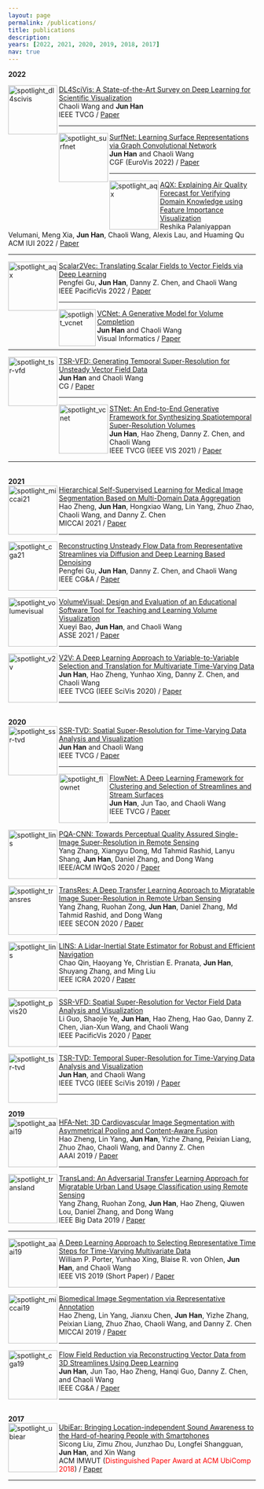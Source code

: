 ```yaml
---
layout: page
permalink: /publications/
title: publications
description: 
years: [2022, 2021, 2020, 2019, 2018, 2017]
nav: true
---
```

<div class="publications">
  
<b> 2022 </b> 

	
	
<div class="img"><img class="img_responsive" src="http://stevenhan1991.github.io/assets/img/publications/DL4SciVis.jpg" style="border:1px solid black width:200px;height:100px;" alt="spotlight_dl4scivis" align="left">
</div>
  <div class="text">
    <div class="title"><a name="DL4SciVis" href="http://stevenhan1991.github.io/assets/pdf/DL4SciVis.pdf">DL4SciVis: A State-of-the-Art Survey on Deep Learning for Scientific Visualization</a>
    </div> 
    <div class="authors">
	    <span class="author">Chaoli Wang and</span>
	    <span class="author"><b>Jun Han</b></span>
    </div>
    <div>
                  <span class="venue">IEEE TVCG</span> /
                  <span class="tag"><a href="http://stevenhan1991.github.io/assets/pdf/DL4SciVis.pdf">Paper</a></span>
    </div>
  </div>
	

<hr>
	
<div class="img"><img class="img_responsive" src="http://stevenhan1991.github.io/assets/img/publications/SurfNet.jpg" style="border:1px solid black width:200px;height:100px;" alt="spotlight_surfnet" align="left">
</div>
  <div class="text">
    <div class="title"><a name="SurfNet" href="http://stevenhan1991.github.io/assets/pdf/SurfNet.pdf">SurfNet: Learning Surface Representations via Graph Convolutional Network</a>
    </div> 
    <div class="authors">
	    <span class="author"><b>Jun Han</b></span>
	    <span class="author">and Chaoli Wang</span>
    </div>
    <div>
                  <span class="venue">CGF (EuroVis 2022)</span> /
                  <span class="tag"><a href="http://stevenhan1991.github.io/assets/pdf/SurfNet.pdf">Paper</a></span>
    </div>
  </div>
	

<hr>
	
	
<div class="img"><img class="img_responsive" src="http://stevenhan1991.github.io/assets/img/publications/AQX.jpg" style="border:1px solid black width:200px;height:100px;" alt="spotlight_aqx" align="left">
	</div>
  <div class="text">
    <div class="title"><a name="aqx" href="http://stevenhan1991.github.io/assets/pdf/iui22-aqx.pdf">AQX: Explaining Air Quality Forecast for Verifying Domain Knowledge using Feature Importance Visualization</a></div> 
    <div class="authors">
	    <span class="author">Reshika Palaniyappan Velumani</span>,
	    <span class="author">Meng Xia</span>,
	    <span class="author"><b>Jun Han</b></span>,
	    <span class="author">Chaoli Wang</span>,
	    <span class="author">Alexis Lau</span>,
	    <span class="author">and Huaming Qu</span>
    </div>
	  <div>
                  <span class="venue">ACM IUI 2022</span> /
                  <span class="tag"><a href="http://stevenhan1991.github.io/assets/pdf/iui22-aqx.pdf">Paper</a></span>
	  </div>
  </div>	  
	
<hr>	
	
<div class="img"><img class="img_responsive" src="http://stevenhan1991.github.io/assets/img/publications/s2v.jpg" style="border:1px solid black width:200px;height:100px;" alt="spotlight_aqx" align="left">
	</div>
  <div class="text">
    <div class="title"><a name="aqx" href="http://stevenhan1991.github.io/assets/pdf/pvis22-s2v.pdf">Scalar2Vec: Translating Scalar Fields to Vector Fields via Deep Learning</a></div> 
    <div class="authors">
	    <span class="author">Pengfei Gu</span>,
	    <span class="author"><b>Jun Han</b></span>,
	    <span class="author">Danny Z. Chen</span>,
	    <span class="author">and Chaoli Wang</span>
    </div>
	  <div>
                  <span class="venue">IEEE PacificVis 2022</span> /
                  <span class="tag"><a href="http://stevenhan1991.github.io/assets/pdf/pvis22-s2v.pdf">Paper</a></span>
	  </div>
  </div>	  
	
<hr>
	
<div class="img"><img class="img_responsive" src="http://stevenhan1991.github.io/assets/img/publications/VCNet.jpg" style="border:1px solid black width:200px;height:75px;" alt="spotlight_vcnet" align="left">
	</div>
  <div class="text">
    <div class="title"><a name="vcnet" href="http://stevenhan1991.github.io/assets/pdf/VCNet.pdf">VCNet: A Generative Model for Volume Completion</a></div> 
    <div class="authors">
	    <span class="author"><b>Jun Han</b></span>
	    <span class="author">and Chaoli Wang</span>
    </div>
	  <div>
                  <span class="venue">Visual Informatics</span> /
                  <span class="tag"><a href="http://stevenhan1991.github.io/assets/pdf/VCNet.pdf">Paper</a></span>
	  </div>
  </div>
<hr>

	
<div class="img"><img class="img_responsive" src="http://stevenhan1991.github.io/assets/img/publications/TSR-VFD.jpg" style="border:1px solid black width:200px;height:100px;" alt="spotlight_tsr-vfd" align="left">
</div>
  <div class="text">
    <div class="title"><a name="tsr-vfd" href="http://stevenhan1991.github.io/assets/publications/cg_tsr.pdf">TSR-VFD: Generating Temporal Super-Resolution for Unsteady Vector Field Data</a>
    </div> 
    <div class="authors">
	    <span class="author"><b>Jun Han</b></span>
	    <span class="author">and Chaoli Wang</span>
    </div>
    <div>
                  <span class="venue">CG</span> /
                  <span class="tag"><a href="http://stevenhan1991.github.io/assets/pdf/cg_tsr.pdf">Paper</a></span>
    </div>
  </div>
	

<hr>
	
	
<div class="img"><img class="img_responsive" src="http://stevenhan1991.github.io/assets/img/publications/STNet.jpg" style="border:1px solid black width:200px;height:100px;" alt="spotlight_vcnet" align="left">
	</div>
  <div class="text">
    <div class="title"><a name="vcnet" href="http://stevenhan1991.github.io/assets/pdf/vis21-stnet.pdf">STNet: An End-to-End Generative Framework for Synthesizing Spatiotemporal Super-Resolution Volumes</a></div> 
    <div class="authors">
	    <span class="author"><b>Jun Han</b></span>,
	    <span class="author">Hao Zheng</span>,
	     <span class="author">Danny Z. Chen</span>,
	    <span class="author">and Chaoli Wang</span>
    </div>
	  <div>
                  <span class="venue">IEEE TVCG (IEEE VIS 2021)</span> /
                  <span class="tag"><a href="http://stevenhan1991.github.io/assets/pdf/vis21-stnet.pdf">Paper</a></span>
	  </div>
  </div>
	<hr>

<br> 
<b> 2021 </b>
	
<div class="img"><img class="img_responsive" src="http://stevenhan1991.github.io/assets/img/publications/HSSL.jpg" style="border:1px solid black width:200px;height:100px;" alt="spotlight_miccai21" align="left">
	</div>
  <div class="text">
    <div class="title"><a name="miccai21" href="http://stevenhan1991.github.io/assets/pdf/MICCAI21.pdf">Hierarchical Self-Supervised Learning for Medical Image Segmentation Based on Multi-Domain Data Aggregation</a></div> 
    <div class="authors">
	    <span class="author">Hao Zheng</span>,
	    <span class="author"><b>Jun Han</b></span>,
	    <span class="author">Hongxiao Wang</span>,
	    <span class="author">Lin Yang</span>,
	    <span class="author">Zhuo Zhao</span>,
	    <span class="author">Chaoli Wang</span>,
	    <span class="author">and Danny Z. Chen</span>
    </div>
	  <div>
                  <span class="venue">MICCAI 2021</span> /
                  <span class="tag"><a href="http://stevenhan1991.github.io/assets/pdf/MICCAI21.pdf">Paper</a></span>
	  </div>
  </div>	  
	
<hr>
	
<div class="img"><img class="img_responsive" src="http://stevenhan1991.github.io/assets/img/publications/CGA21.jpg" style="border:1px solid black width:200px;height:100px;" alt="spotlight_cga21" align="left">
	</div>
  <div class="text">
    <div class="title"><a name="cga21" href="http://stevenhan1991.github.io/assets/pdf/CGA21.pdf">Reconstructing Unsteady Flow Data from Representative Streamlines via Diffusion and Deep Learning Based Denoising</a></div> 
    <div class="authors">
	    <span class="author">Pengfei Gu</span>,
	    <span class="author"><b>Jun Han</b></span>,
	    <span class="author">Danny Z. Chen</span>,
	    <span class="author">and Chaoli Wang</span>
    </div>
	  <div>
                  <span class="venue">IEEE CG&A</span> /
                  <span class="tag"><a href="http://stevenhan1991.github.io/assets/pdf/CGA21.pdf">Paper</a></span>
	  </div>
  </div>	  
	
<hr>
	
<div class="img"><img class="img_responsive" src="http://stevenhan1991.github.io/assets/img/publications/volumevisual.jpg" style="border:1px solid black width:200px;height:100px;" alt="spotlight_volumevisual" align="left">
	</div>
  <div class="text">
    <div class="title"><a name="volumevisual" href="http://stevenhan1991.github.io/assets/pdf/asee21-volumevisual.pdf">VolumeVisual: Design and Evaluation of an Educational Software Tool for Teaching and Learning Volume Visualization</a></div> 
    <div class="authors">
	    <span class="author">Xueyi Bao</span>,
	    <span class="author"><b>Jun Han</b></span>,
	     <span class="author">and Chaoli Wang</span>
    </div>
	  <div>
                  <span class="venue">ASSE 2021</span> /
                  <span class="tag"><a href="http://stevenhan1991.github.io/assets/pdf/asee21-volumevisual.pdf">Paper</a></span>
	  </div>
  </div>
	<hr>
	
	
<div class="img"><img class="img_responsive" src="http://stevenhan1991.github.io/assets/img/publications/v2v.jpg" style="border:1px solid black width:200px;height:100px;" alt="spotlight_v2v" align="left">
	</div>
  <div class="text">
    <div class="title"><a name="shape2prog_iclr" href="http://stevenhan1991.github.io/assets/pdf/v2v.pdf">V2V: A Deep Learning Approach to Variable-to-Variable Selection and Translation for Multivariate Time-Varying Data</a></div> 
    <div class="authors">
	    <span class="author"><b>Jun Han</b></span>,
      <span class="author">Hao Zheng</span>,
      <span class="author">Yunhao Xing</span>,
	     <span class="author">Danny Z. Chen</span>,
	     <span class="author">and Chaoli Wang</span>
    </div>
	  <div>
                  <span class="venue">IEEE TVCG (IEEE SciVis 2020)</span> /
                  <span class="tag"><a href="http://stevenhan1991.github.io/assets/pdf/v2v.pdf">Paper</a></span>
	  </div>
  </div>
	<hr>

	
<br> 	
<b> 2020 </b>
	
<div class="img"><img class="img_responsive" src="http://stevenhan1991.github.io/assets/img/publications/SSR-TVD.jpg" style="border:1px solid black width:200px;height:100px;" alt="spotlight_ssr-tvd" align="left">
</div>
  <div class="text">
    <div class="title"><a name="SSR-TVD" href="http://stevenhan1991.github.io/assets/pdf/SSR-TVD.pdf">SSR-TVD: Spatial Super-Resolution for Time-Varying Data Analysis and Visualization
</a>
    </div> 
    <div class="authors">
	    <span class="author"><b>Jun Han</b></span>
	    <span class="author">and Chaoli Wang</span>
    </div>
    <div>
                  <span class="venue">IEEE TVCG</span> /
                  <span class="tag"><a href="http://stevenhan1991.github.io/assets/pdf/SSR-TVD.pdf">Paper</a></span>
    </div>
  </div>
	

<hr>
	
	
<div class="img"><img class="img_responsive" src="http://stevenhan1991.github.io/assets/img/publications/FlowNet.jpg" style="border:1px solid black width:200px;height:100px;" alt="spotlight_flownet" align="left">
	</div>
  <div class="text">
    <div class="title"><a name="flownet" href="http://stevenhan1991.github.io/assets/pdf/tvcg20-flownet.pdf">FlowNet: A Deep Learning Framework for Clustering and Selection of Streamlines and Stream Surfaces</a></div> 
    <div class="authors">
	    <span class="author"><b>Jun Han</b></span>,
      <span class="author">Jun Tao</span>,
	     <span class="author">and Chaoli Wang</span>
    </div>
	  <div>
                  <span class="venue">IEEE TVCG </span> /
                  <span class="tag"><a href="http://stevenhan1991.github.io/assets/pdf/tvcg20-flownet.pdf">Paper</a></span>
	  </div>
  </div>
	<hr>	

	
<div class="img"><img class="img_responsive" src="http://stevenhan1991.github.io/assets/img/publications/UACNN.jpg" style="border:1px solid black width:200px;height:100px;" alt="spotlight_lins" align="left">
	</div>
  <div class="text">
    <div class="title"><a name="lins" href="http://stevenhan1991.github.io/assets/pdf/PQA-CNN.pdf">PQA-CNN: Towards Perceptual Quality Assured Single-Image Super-Resolution in Remote Sensing</a></div> 
    <div class="authors">
	    <span class="author">Yang Zhang</span>,
	    <span class="author">Xiangyu Dong</span>,
	     <span class="author">Md Tahmid Rashid</span>,
	    <span class="author">Lanyu Shang</span>,
	    <span class="author"><b>Jun Han</b></span>,
	    <span class="author">Daniel Zhang</span>,
	    <span class="author">and Dong Wang</span>
    </div>
	  <div>
                  <span class="venue">IEEE/ACM IWQoS 2020 </span> /
                  <span class="tag"><a href="http://stevenhan1991.github.io/assets/pdf/PQA-CNN.pdf">Paper</a></span>
	  </div>
  </div>
	<hr>
	
<div class="img"><img class="img_responsive" src="http://stevenhan1991.github.io/assets/img/publications/TransRes.jpg" style="border:1px solid black width:200px;height:100px;" alt="spotlight_transres" align="left">
	</div>
  <div class="text">
    <div class="title"><a name="transland" href="http://stevenhan1991.github.io/assets/pdf/TransRes.pdf">TransRes: A Deep Transfer Learning Approach to Migratable Image Super-Resolution in Remote Urban Sensing</a></div> 
    <div class="authors">
	    <span class="author">Yang Zhang</span>,
	    <span class="author">Ruohan Zong</span>,
	    <span class="author"><b>Jun Han</b></span>,
	    <span class="author">Daniel Zhang</span>,
	    <span class="author">Md Tahmid Rashid</span>,
	    <span class="author">and Dong Wang</span>
    </div>
	  <div>
                  <span class="venue">IEEE SECON 2020 </span> /
                  <span class="tag"><a href="http://stevenhan1991.github.io/assets/pdf/TransRes.pdf">Paper</a></span>
	  </div>
  </div>
	<hr>
	
<div class="img"><img class="img_responsive" src="http://stevenhan1991.github.io/assets/img/publications/LINS.jpg" style="border:1px solid black width:200px;height:100px;" alt="spotlight_lins" align="left">
	</div>
  <div class="text">
    <div class="title"><a name="lins" href="http://stevenhan1991.github.io/assets/pdf/LINS.pdf">LINS: A Lidar-Inertial State Estimator for Robust and Efficient Navigation</a></div> 
    <div class="authors">
	    <span class="author">Chao Qin</span>,
	    <span class="author">Haoyang Ye</span>,
	     <span class="author">Christian E. Pranata</span>,
	    <span class="author"><b>Jun Han</b></span>,
	    <span class="author">Shuyang Zhang</span>,
	    <span class="author">and Ming Liu</span>
    </div>
	  <div>
                  <span class="venue">IEEE ICRA 2020 </span> /
                  <span class="tag"><a href="http://stevenhan1991.github.io/assets/pdf/LINS.pdf">Paper</a></span>
	  </div>
  </div>
	<hr>	
	
	
<div class="img"><img class="img_responsive" src="http://stevenhan1991.github.io/assets/img/publications/PVIS20.jpg" style="border:1px solid black width:200px;height:100px;" alt="spotlight_pvis20" align="left">
	</div>
  <div class="text">
    <div class="title"><a name="pvis20" href="http://stevenhan1991.github.io/assets/pdf/PVIS20.pdf">SSR-VFD: Spatial Super-Resolution for Vector Field Data Analysis and Visualization</a></div> 
    <div class="authors">
	    <span class="author">Li Guo</span>,
	    <span class="author">Shaojie Ye</span>,
	    <span class="author"><b>Jun Han</b></span>,
	    <span class="author">Hao Zheng</span>,
	    <span class="author">Hao Gao</span>,
	    <span class="author">Danny Z. Chen</span>,
	    <span class="author">Jian-Xun Wang</span>,
	    <span class="author">and Chaoli Wang</span>
    </div>
	  <div>
                  <span class="venue">IEEE PacificVis 2020 </span> /
                  <span class="tag"><a href="http://stevenhan1991.github.io/assets/pdf/PVIS20.pdf">Paper</a></span>
	  </div>
  </div>
	<hr>
	

<div class="img"><img class="img_responsive" src="http://stevenhan1991.github.io/assets/img/publications/TSR-TVD.jpg" style="border:1px solid black width:200px;height:100px;" alt="spotlight_tsr-tvd" align="left">
	</div>
  <div class="text">
    <div class="title"><a name="tsr-tvd" href="http://stevenhan1991.github.io/assets/pdf/TSR-TVD.pdf">TSR-TVD: Temporal Super-Resolution for Time-Varying Data Analysis and Visualization</a></div> 
    <div class="authors">
	    <span class="author"><b>Jun Han</b></span>,
	     <span class="author">and Chaoli Wang</span>
    </div>
	  <div>
                  <span class="venue">IEEE TVCG (IEEE SciVis 2019) </span> /
                  <span class="tag"><a href="http://stevenhan1991.github.io/assets/pdf/TSR-TVD.pdf">Paper</a></span>
	  </div>
  </div>
	<hr>	
	
	
	
<br> 
<b> 2019 </b>
	
	
<div class="img"><img class="img_responsive" src="http://stevenhan1991.github.io/assets/img/publications/AAAI19.jpg" style="border:1px solid black width:200px;height:100px;" alt="spotlight_aaai19" align="left">
	</div>
  <div class="text">
    <div class="title"><a name="aaai19" href="http://stevenhan1991.github.io/assets/pdf/AAAI19.pdf">HFA-Net: 3D Cardiovascular Image Segmentation with Asymmetrical Pooling and Content-Aware Fusion</a></div> 
    <div class="authors">
	    <span class="author">Hao Zheng</span>,
	    <span class="author">Lin Yang</span>,
	     <span class="author"><b>Jun Han</b></span>,
	    <span class="author">Yizhe Zhang</span>,
	    <span class="author">Peixian Liang</span>,
	    <span class="author">Zhuo Zhao</span>,
	    <span class="author">Chaoli Wang</span>,
	    <span class="author">and Danny Z. Chen</span>
    </div>
	  <div>
                  <span class="venue">AAAI 2019</span> /
                  <span class="tag"><a href="http://stevenhan1991.github.io/assets/pdf/AAAI19.pdf">Paper</a></span>
	  </div>
  </div>
	<hr>

	
	
<div class="img"><img class="img_responsive" src="http://stevenhan1991.github.io/assets/img/publications/TransLand.jpg" style="border:1px solid black width:200px;height:100px;" alt="spotlight_transland" align="left">
	</div>
  <div class="text">
    <div class="title"><a name="transland" href="http://stevenhan1991.github.io/assets/pdf/TransLand.pdf">TransLand: An Adversarial Transfer Learning Approach for Migratable Urban Land Usage Classification using Remote Sensing</a></div> 
    <div class="authors">
	    <span class="author">Yang Zhang</span>,
	    <span class="author">Ruohan Zong</span>,
	    <span class="author"><b>Jun Han</b></span>,
	     <span class="author">Hao Zheng</span>,
	    <span class="author">Qiuwen Lou</span>,
	    <span class="author">Daniel Zhang</span>,
	    <span class="author">and Dong Wang</span>
    </div>
	  <div>
                  <span class="venue">IEEE Big Data 2019 </span> /
                  <span class="tag"><a href="http://stevenhan1991.github.io/assets/pdf/TransLand.pdf">Paper</a></span>
	  </div>
  </div>
	<hr>
	
<div class="img"><img class="img_responsive" src="http://stevenhan1991.github.io/assets/img/publications/VIS19.jpg" style="border:1px solid black width:200px;height:100px;" alt="spotlight_aaai19" align="left">
	</div>
  <div class="text">
    <div class="title"><a name="aaai19" href="http://stevenhan1991.github.io/assets/pdf/VIS19.pdf">A Deep Learning Approach to Selecting Representative Time Steps for Time-Varying Multivariate Data</a></div> 
    <div class="authors">
	    <span class="author">William P. Porter</span>,
	    <span class="author">Yunhao Xing</span>,
	    <span class="author">Blaise R. von Ohlen</span>,
	     <span class="author"><b>Jun Han</b></span>,
	    <span class="author">and Chaoli Wang</span>
    </div>
	  <div>
                  <span class="venue">IEEE VIS 2019 (Short Paper)</span> /
                  <span class="tag"><a href="http://stevenhan1991.github.io/assets/pdf/VIS19.pdf">Paper</a></span>
	  </div>
  </div>
	<hr>
	
	
<div class="img"><img class="img_responsive" src="http://stevenhan1991.github.io/assets/img/publications/MICCAI19.jpg" style="border:1px solid black width:200px;height:100px;" alt="spotlight_miccai19" align="left">
	</div>
  <div class="text">
    <div class="title"><a name="miccai19" href="http://stevenhan1991.github.io/assets/pdf/MICCAI19.pdf">Biomedical Image Segmentation via Representative Annotation</a></div> 
    <div class="authors">
	    <span class="author">Hao Zheng</span>,
	    <span class="author">Lin Yang</span>,
	    <span class="author">Jianxu Chen</span>,
	     <span class="author"><b>Jun Han</b></span>,
	    <span class="author">Yizhe Zhang</span>,
	    <span class="author">Peixian Liang</span>,
	    <span class="author">Zhuo Zhao</span>,
	    <span class="author">Chaoli Wang</span>,
	    <span class="author">and Danny Z. Chen</span>
    </div>
	  <div>
                  <span class="venue">MICCAI 2019</span> /
                  <span class="tag"><a href="http://stevenhan1991.github.io/assets/pdf/MICCAI19.pdf">Paper</a></span>
	  </div>
  </div>
	<hr>
	
	
<div class="img"><img class="img_responsive" src="http://stevenhan1991.github.io/assets/img/publications/CG&A19.jpg" style="border:1px solid black width:200px;height:100px;" alt="spotlight_cga19" align="left">
	</div>
  <div class="text">
    <div class="title"><a name="cga19" href="http://stevenhan1991.github.io/assets/pdf/CG&A19.pdf">Flow Field Reduction via Reconstructing Vector Data from 3D Streamlines Using Deep Learning</a></div> 
    <div class="authors">
	    <span class="author"><b>Jun Han</b></span>,
	    <span class="author">Jun Tao</span>,
	    <span class="author">Hao Zheng</span>,
	    <span class="author">Hanqi Guo</span>,
	    <span class="author">Danny Z. Chen</span>,
	    <span class="author">and Chaoli Wang</span>
    </div>
	  <div>
                  <span class="venue">IEEE CG&A </span> /
                  <span class="tag"><a href="http://stevenhan1991.github.io/assets/pdf/CG&A19.pdf">Paper</a></span>
	  </div>
  </div>
	<hr>	
	
<br> 	
<b> 2017 </b>
  
<div class="img"><img class="img_responsive" src="http://stevenhan1991.github.io/assets/img/publications/UbiEar.jpg" style="border:1px solid black width:200px;height:100px;" alt="spotlight_ubiear" align="left">
	</div>
  <div class="text">
    <div class="title"><a name="ubiear" href="phttp://stevenhan1991.github.io/assets/pdf/UbiEar.pdf">UbiEar: Bringing Location-independent Sound Awareness to the Hard-of-hearing People with Smartphones</a></div> 
    <div class="authors">
	    <span class="author">Sicong Liu</span>,
	    <span class="author">Zimu Zhou</span>,
	    <span class="author">Junzhao Du</span>,
	    <span class="author">Longfei Shangguan</span>,
	    <span class="author"><b>Jun Han</b></span>,
	     <span class="author">and Xin Wang</span>
    </div>
	  <div>
                  <span class="venue">ACM IMWUT (<span style="color:red">Distinguished Paper Award at ACM UbiComp 2018</span>)</span> /
                  <span class="tag"><a href="http://stevenhan1991.github.io/assets/pdf/UbiEar.pdf">Paper</a></span>
	  </div>
  </div>
	<hr>	
 
 </div>
